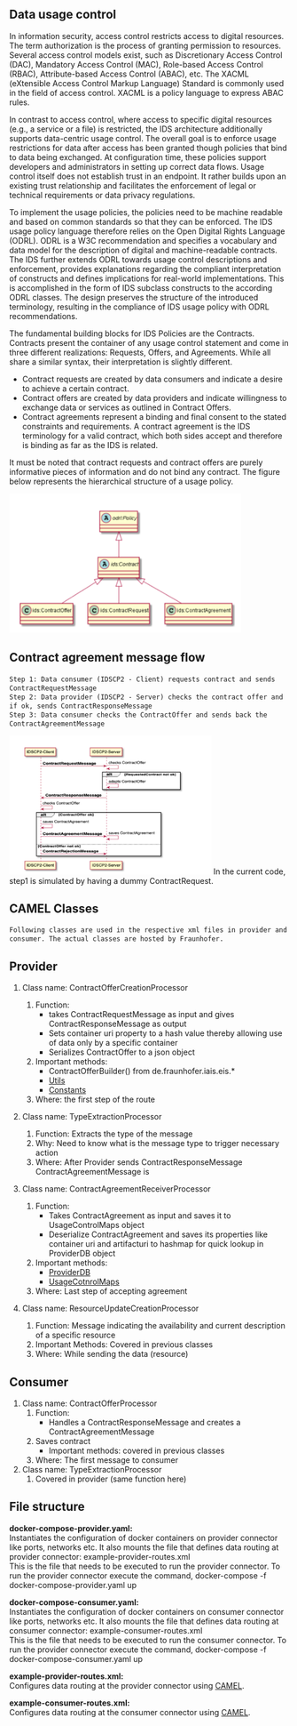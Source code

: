 ## Data usage control
In information security, access control restricts access to digital resources. The term authorization is the process of granting permission to resources. Several access control models exist, such as Discretionary Access Control (DAC), Mandatory Access Control (MAC), Role-based Access Control (RBAC), Attribute-based Access Control (ABAC), etc. The XACML (eXtensible Access Control Markup Language) Standard is commonly used in the field of access control. XACML is a policy language to express ABAC rules. 

In contrast to access control, where access to specific digital resources (e.g., a service or a file) is restricted, the IDS architecture additionally supports data-centric usage control. The overall goal is to enforce usage restrictions for data after access has been granted though policies that bind to data being exchanged. At configuration time, these policies support developers and administrators in setting up correct data flows. Usage control itself does not establish trust in an endpoint. It rather builds upon an existing trust relationship and facilitates the enforcement of legal or technical requirements or data privacy regulations. 

To implement the usage policies, the policies need to be machine readable and based on common standards so that they can be enforced. The IDS usage policy language therefore relies on the Open Digital Rights Language (ODRL). ODRL is a W3C recommendation and specifies a vocabulary and data model for the description of digital and machine-readable contracts. The IDS further extends ODRL towards usage control descriptions and enforcement, provides explanations regarding the compliant interpretation of constructs and defines implications for real-world implementations. This is accomplished in the form of IDS subclass constructs to the according ODRL classes. The design preserves the structure of the introduced terminology, resulting in the compliance of IDS usage policy with ODRL recommendations. 

The fundamental building blocks for IDS Policies are the Contracts. Contracts present the container of any usage control statement and come in three different realizations: Requests, Offers, and Agreements. While all share a similar syntax, their interpretation is slightly different. 
 - Contract requests are created by data consumers and indicate a desire to achieve a certain contract. 
 - Contract offers are created by data providers and indicate willingness to exchange data or services as outlined in Contract Offers. 
 - Contract agreements represent a binding and final consent to the stated constraints and requirements. A contract agreement is the IDS terminology for a valid contract, which both sides accept and therefore is binding as far as the IDS is related.

It must be noted that contract requests and contract offers are purely informative pieces of information and do not bind any contract. The figure below represents the hierarchical structure of a usage policy.

<img src="../../docs/assets/uc_1.png"  height="250">

## Contract agreement message flow
    Step 1: Data consumer (IDSCP2 - Client) requests contract and sends ContractRequestMessage
    Step 2: Data provider (IDSCP2 - Server) checks the contract offer and if ok, sends ContractResponseMessage
    Step 3: Data consumer checks the ContractOffer and sends back the ContractAgreementMessage

<img src="../../docs/assets/uc_2.png"  height="250">
In the current code, step1 is simulated by having a dummy ContractRequest.

## CAMEL Classes
    Following classes are used in the respective xml files in provider and consumer. The actual classes are hosted by Fraunhofer.
## Provider
1. Class name: ContractOfferCreationProcessor
    1. Function: 
        - takes ContractRequestMessage as input and gives ContractResponseMessage as output
        - Sets container uri property to a hash value thereby allowing use of data only by a specific container
        - Serializes ContractOffer to a json object
    2. Important methods:
        - ContractOfferBuilder() from de.fraunhofer.iais.eis.* 
        - [Utils](https://github.com/industrial-data-space/trusted-connector/blob/develop/camel-idscp2/src/main/kotlin/de/fhg/aisec/ids/camel/idscp2/Utils.kt)
        - [Constants](https://github.com/industrial-data-space/trusted-connector/blob/develop/camel-idscp2/src/main/kotlin/de/fhg/aisec/ids/camel/idscp2/Constants.kt)
    3. Where: the first step of the route

2. Class name: TypeExtractionProcessor
    1. Function: Extracts the type of the message
    2. Why: Need to know what is the message type to trigger necessary action
    3. Where: After Provider sends ContractResponseMessage ContractAgreementMessage is 
3. Class name: ContractAgreementReceiverProcessor
    1. Function:
        - Takes ContractAgreement as input and saves it to UsageControlMaps object 
        - Deserialize ContractAgreement and saves its properties like container uri and artifacturi to hashmap for quick lookup in ProviderDB object
    2. Important methods:
        - [ProviderDB](https://github.com/industrial-data-space/trusted-connector/blob/develop/camel-idscp2/src/main/kotlin/de/fhg/aisec/ids/camel/idscp2/Constants.kt)
        - [UsageCotnrolMaps](https://github.com/industrial-data-space/trusted-connector/blob/develop/camel-idscp2/src/main/kotlin/de/fhg/aisec/ids/camel/idscp2/UsageControlMaps.kt)
    3. Where: Last step of accepting agreement
4. Class name: ResourceUpdateCreationProcessor
    1. Function:
    Message indicating the availability and current description of a specific resource
    2. Important Methods: Covered in previous classes
    3. Where: While sending the data (resource)

## Consumer
1. Class name: ContractOfferProcessor
    1. Function:
        - Handles a ContractResponseMessage and creates a ContractAgreementMessage
    2. Saves contract
        - Important methods: covered in previous classes
    3. Where: The first message to consumer
2. Class name: TypeExtractionProcessor
    1. Covered in provider (same function here)


## File structure

**docker-compose-provider.yaml:**</br>
    Instantiates the configuration of docker containers on provider connector like ports, networks etc. It also mounts the file that defines data routing at provider connector: example-provider-routes.xml </br>
    This is the file that needs to be executed to run the provider connector. To run the provider connector execute the command, docker-compose -f docker-compose-provider.yaml up</br>

**docker-compose-consumer.yaml:** </br> 
    Instantiates the configuration of docker containers on consumer connector like ports, networks etc. It also mounts the file that defines data routing at consumer connector: example-consumer-routes.xml </br>
    This is the file that needs to be executed to run the consumer connector. To run the provider connector execute the command, docker-compose -f docker-compose-consumer.yaml up</br>

**example-provider-routes.xml:** </br>
    Configures data routing at the provider connector using [CAMEL](https://camel.apache.org/).

**example-consumer-routes.xml:**</br>
    Configures data routing at the consumer connector using [CAMEL](https://camel.apache.org/).
